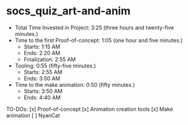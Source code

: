 # socs_quiz_art-and-anim

- Total Time Invested in Project: 3:25 (three hours and twenty-five minutes.)
- Time to the first Proof-of-concept: 1:05 (one hour and five minutes.)
    - Starts: 1:15 AM
    - Ends: 2:20 AM
    - Finalization: 2:55 AM
- Tooling: 0:55 (fifty-five minutes.)
    - Starts: 2:55 AM
    - Ends: 3:50 AM
- Time to the make animation: 0:50 (fifty minutes.)
    - Starts: 3:50 AM
    - Ends: 4:40 AM

TO-DOs:
[x] Proof-of-concept
[x] Animation creation tools
[x] Make animation
[ ] NyanCat